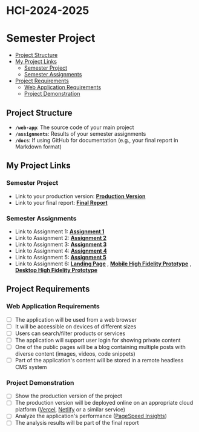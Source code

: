 # HCI-2024-2025
# Semester Project <!-- omit in toc -->

- [Project Structure](#project-structure)
- [My Project Links](#my-project-links)
  - [Semester Project](#semester-project)
  - [Semester Assignments](#semester-assignments)
- [Project Requirements](#project-requirements)
  - [Web Application Requirements](#web-application-requirements)
  - [Project Demonstration](#project-demonstration)

## Project Structure

- **`/web-app`**: The source code of your main project
- **`/assignments`**: Results of your semester assignments
- **`/docs`**: If using GitHub for documentation (e.g., your final report in Markdown format)

## My Project Links

### Semester Project

- Link to your production version: [**Production Version**](https://hci-2024-2025.vercel.app/) <!-- Replace with actual URL -->
- Link to your final report: [**Final Report**](https://clever-fiber-f5d.notion.site/Cooksy-14b1d4aa000381868c9df2be5cdb7874) <!-- Replace with actual URL -->
<!-- Add more as necessary -->

### Semester Assignments

- Link to Assignment 1: [**Assignment 1**](https://DStojanac.github.io/HCI-2024-2025/assignments/assignment_1/figma_video.mp4) <!-- Replace with actual URL -->
- Link to Assignment 2: [**Assignment 2**](https://github.com/DStojanac/HCI-2024-2025/blob/main/assignments/assignment_2/userPersonas.pdf) <!-- Replace with actual URL -->
- Link to Assignment 3: [**Assignment 3**](https://hci-2024-2025.vercel.app/) <!-- Replace with actual URL -->
- Link to Assignment 4: [**Assignment 4**](https://github.com/DStojanac/HCI-2024-2025/blob/main/assignments/assignment_4/High-fidelity-model.png) <!-- Replace with actual URL -->
- Link to Assignment 5: [**Assignment 5**](https://hci-2024-2025.vercel.app/blog) <!-- Replace with actual URL -->
- Link to Assignment 6: [**Landing Page**](https://hci-2024-2025.vercel.app/) <!-- Replace with actual URL -->
                        , [**Mobile High Fidelity Prototype**](https://github.com/DStojanac/HCI-2024-2025/blob/main/assignments/assignment_6/Mobile-high-fidelity-model.png)
                        , [**Desktop High Fidelity Prototype**](https://github.com/DStojanac/HCI-2024-2025/blob/main/assignments/assignment_6/Desktop-high-fidelity-model.png)
<!-- Add more assignments as necessary -->

## Project Requirements

### Web Application Requirements

- [ ] The application will be used from a web browser
- [ ] It will be accessible on devices of different sizes
- [ ] Users can search/filter products or services
- [ ] The application will support user login for showing private content
- [ ] One of the public pages will be a blog containing multiple posts with diverse content (images, videos, code snippets)
- [ ] Part of the application's content will be stored in a remote headless CMS system

### Project Demonstration

- [ ] Show the production version of the project
- [ ] The production version will be deployed online on an appropriate cloud platform ([Vercel](https://vercel.com), [Netlify](https://www.netlify.com/) or a similar service)
- [ ] Analyze the application's performance ([PageSpeed Insights](https://pagespeed.web.dev/))
- [ ] The analysis results will be part of the final report
